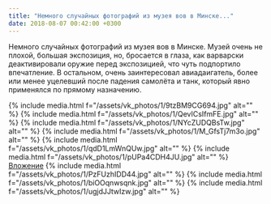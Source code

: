 ```yaml
---
title: "Немного случайных фотографий из музея вов в Минске..."
date: 2018-08-07 00:42:00 +0300
---
```


Немного случайных фотографий из музея вов в Минске. Музей очень не плохой, большая экспозиция, но, бросается в глаза, как варварски деактивировали оружие перед экспозицией, что чуть подпортило впечатление. В остальном, очень заинтересовал авиадаигатель, более или менее уцелевший после падения самолёта и танк, который явно применялся по прямому назначению.


{% include media.html f="/assets/vk_photos/1/9tzBM9CG694.jpg" alt="" %}
{% include media.html f="/assets/vk_photos/1/QevICsIfmFE.jpg" alt="" %}
{% include media.html f="/assets/vk_photos/1/NYcZUDQBsTw.jpg" alt="" %}
{% include media.html f="/assets/vk_photos/1/M_GfsTj7m3o.jpg" alt="" %}
{% include media.html f="/assets/vk_photos/1/qdD1LmWnQUw.jpg" alt="" %}
{% include media.html f="/assets/vk_photos/1/pUPa4CDH4JU.jpg" alt="" %}
[Вложение](https://vk.com/photo41076938_456244049)
{% include media.html f="/assets/vk_photos/1/PzFUzhIDD44.jpg" alt="" %}
{% include media.html f="/assets/vk_photos/1/biOOqnwsqnk.jpg" alt="" %}
{% include media.html f="/assets/vk_photos/1/ugjdJJtwIzw.jpg" alt="" %}
